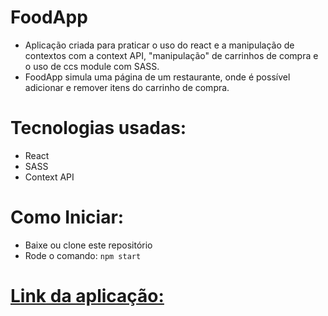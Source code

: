 # FoodApp

- Aplicação criada para praticar o uso do react e a manipulação de contextos com a context API, "manipulação" de carrinhos de compra e o uso de ccs module com SASS.
- FoodApp simula uma página de um restaurante, onde é possível adicionar e remover itens do carrinho de compra.

# Tecnologias usadas:

  - React
  - SASS
  - Context API

# Como Iniciar:

  - Baixe ou clone este repositório
  - Rode o comando: `npm start`

# [Link da aplicação:](https://food-app-kmcys70yu-lucas-braz7x.vercel.app/)
